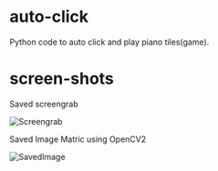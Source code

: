 # auto-click
Python code to auto click and play piano tiles(game).

# screen-shots

Saved screengrab

![Screengrab](https://github.com/kalpanmukherjee/auto-click/blob/master/1.jpg)

Saved Image Matric using OpenCV2

![SavedImage](https://github.com/kalpanmukherjee/auto-click/blob/master/3.jpg)
